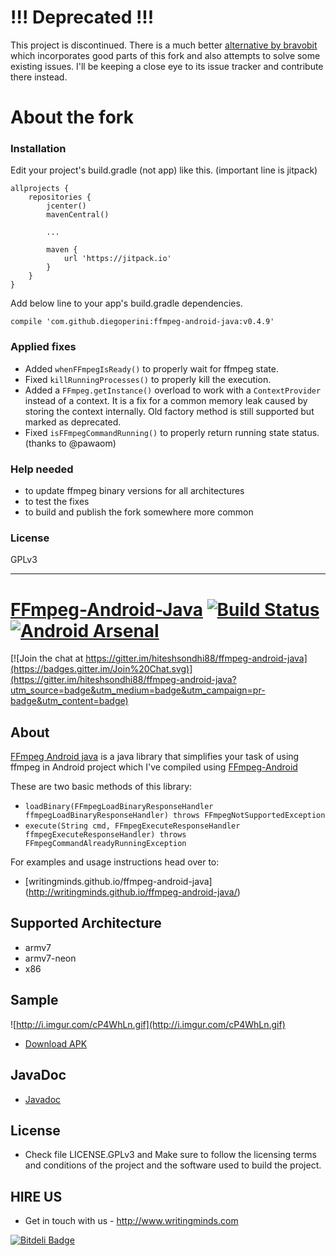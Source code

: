!!! Deprecated !!!
===================

This project is discontinued. There is a much better [alternative by bravobit](https://github.com/bravobit/FFmpeg-Android) which incorporates good parts of this fork and also attempts to solve some existing issues. I'll be keeping a close eye to its issue tracker and contribute there instead.

About the fork
===================
### Installation
Edit your project's build.gradle (not app) like this. (important line is jitpack)

```
allprojects {
    repositories {
        jcenter()
        mavenCentral()

        ...

        maven {
            url 'https://jitpack.io'
        }
    }
}
```

Add below line to your app's build.gradle dependencies.

`compile 'com.github.diegoperini:ffmpeg-android-java:v0.4.9'`


### Applied fixes

* Added `whenFFmpegIsReady()` to properly wait for ffmpeg state.
* Fixed `killRunningProcesses()` to properly kill the execution.
* Added a `FFmpeg.getInstance()` overload to work with a `ContextProvider` instead of a context. It is a fix for a common memory leak caused by storing the context internally. Old factory method is still supported but marked as deprecated.
* Fixed `isFFmpegCommandRunning()` to properly return running state status. (thanks to @pawaom)


### Help needed

* to update ffmpeg binary versions for all architectures
* to test the fixes
* to build and publish the fork somewhere more common

### License

GPLv3

-----------------------------------

[FFmpeg-Android-Java](http://writingminds.github.io/ffmpeg-android-java/) [![Build Status](https://travis-ci.org/hiteshsondhi88/ffmpeg-android-java.svg?branch=master)](https://travis-ci.org/hiteshsondhi88/ffmpeg-android-java) [![Android Arsenal](https://img.shields.io/badge/Android%20Arsenal-FFmpeg--Android--Java-brightgreen.svg?style=flat)](https://android-arsenal.com/details/1/931)
==============

[![Join the chat at https://gitter.im/hiteshsondhi88/ffmpeg-android-java](https://badges.gitter.im/Join%20Chat.svg)](https://gitter.im/hiteshsondhi88/ffmpeg-android-java?utm_source=badge&utm_medium=badge&utm_campaign=pr-badge&utm_content=badge)

## About
[FFmpeg Android java](http://writingminds.github.io/ffmpeg-android-java/) is a java library that simplifies your task of using ffmpeg in Android project which I've compiled using [FFmpeg-Android](http://writingminds.github.io/ffmpeg-android/)

These are two basic methods of this library:

* `loadBinary(FFmpegLoadBinaryResponseHandler ffmpegLoadBinaryResponseHandler) throws FFmpegNotSupportedException`
* `execute(String cmd, FFmpegExecuteResponseHandler ffmpegExecuteResponseHandler) throws FFmpegCommandAlreadyRunningException`

For examples and usage instructions head over to:
* [writingminds.github.io/ffmpeg-android-java] (http://writingminds.github.io/ffmpeg-android-java/)

## Supported Architecture
* armv7
* armv7-neon
* x86

## Sample
![http://i.imgur.com/cP4WhLn.gif](http://i.imgur.com/cP4WhLn.gif)
* [Download APK](https://github.com/writingminds/ffmpeg-android-java/releases/download/v0.3.2/app-debug.apk)

## JavaDoc
* [Javadoc](http://writingminds.github.io/ffmpeg-android-java/docs/)

## License
* Check file LICENSE.GPLv3 and Make sure to follow the licensing terms and conditions of the project and the software used to build the project.

## HIRE US
* Get in touch with us - http://www.writingminds.com


[![Bitdeli Badge](https://d2weczhvl823v0.cloudfront.net/hiteshsondhi88/ffmpeg-android-java/trend.png)](https://bitdeli.com/free "Bitdeli Badge")
